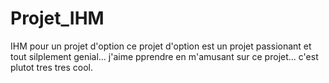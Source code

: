 # Projet_IHM
IHM pour un projet d'option 
ce projet d'option est un projet passionant et tout silplement genial... j'aime pprendre en m'amusant sur ce projet... c'est plutot tres tres cool.
